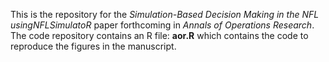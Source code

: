 This is the repository for the *Simulation-Based Decision Making in the NFL usingNFLSimulatoR* paper forthcoming in *Annals of Operations Research*. The code repository contains an R file: **aor.R** which contains the code to reproduce the figures in the manuscript.
